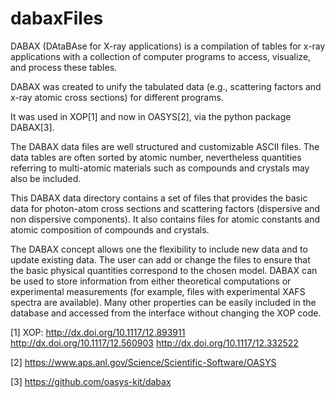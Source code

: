 # dabaxFiles


DABAX (DAtaBAse for X-ray applications) is a compilation of tables for x-ray applications with a collection of computer programs to access, visualize, and process these tables.

DABAX was created to unify the tabulated data (e.g., scattering factors and x-ray atomic cross sections) for different programs. 

It was used in XOP[1] and now in OASYS[2], via the python package DABAX[3]. 

The DABAX data files are well structured and customizable ASCII files. 
The data tables are often sorted by atomic number, nevertheless quantities referring to multi-atomic materials such as compounds and crystals may also be included.

This DABAX data directory contains a set of files that provides the basic data for photon-atom cross sections and scattering factors (dispersive and non dispersive components). It also contains files for atomic constants and atomic composition of compounds and crystals. 

The DABAX concept allows one the flexibility to include new data and to update existing data.  The user can add or change the files to ensure that the basic physical quantities correspond to the chosen model. DABAX can be used to store information from either theoretical computations or experimental measurements (for example, files with experimental XAFS spectra are available). Many other properties can be easily included in the database and accessed from the interface without changing the XOP code.


[1] XOP: http://dx.doi.org/10.1117/12.893911 http://dx.doi.org/10.1117/12.560903 http://dx.doi.org/10.1117/12.332522 

[2] https://www.aps.anl.gov/Science/Scientific-Software/OASYS

[3] https://github.com/oasys-kit/dabax
